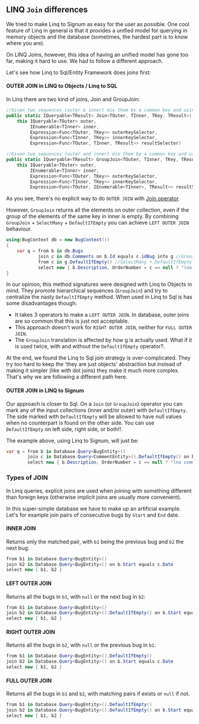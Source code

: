 ﻿## LINQ `Join` differences

We tried to make Linq to Signum as easy for the user as possible. One cool feature of Linq in general is that it provides a unified model for querying in memory objects and the database (sometimes, the hardest part is to know where you are).

On LINQ Joins, however, this idea of having an unified model has gone too far, making it hard to use. We had to follow a different approach. 

Let's see how Linq to Sql/Entity Framework does joins first: 

#### OUTER JOIN in LINQ to Objects / Linq to SQL

In Linq there are two kind of joins, Join and GroupJoin:


```C#
//Given two sequences (outer & inner) mix them by a common key and using resultSelector combines each possible pair. 
public static IQueryable<TResult> Join<TOuter, TInner, TKey, TResult>(
    this IQueryable<TOuter> outer, 
         IEnumerable<TInner> inner, 
         Expression<Func<TOuter, TKey>> outerKeySelector, 
         Expression<Func<TInner, TKey>> innerKeySelector, 
         Expression<Func<TOuter, TInner, TResult>> resultSelector)

//Given two sequences (outer and inner) mix them by a common key and using resultSelector combines each element in outer with all the elements with the same key on inner.
public static IQueryable<TResult> GroupJoin<TOuter, TInner, TKey, TResult>(
    this IQueryable<TOuter> outer, 
         IEnumerable<TInner> inner,
         Expression<Func<TOuter, TKey>> outerKeySelector, 
         Expression<Func<TInner, TKey>> innerKeySelector, 
         Expression<Func<TOuter, IEnumerable<TInner>, TResult>> resultSelector)
```

As you see, there's no explicit way to do `OUTER JOIN` with [Join operator](http://www.hookedonlinq.com/JoinOperator.ashx). 

However, `GroupJoin` returns all the elements on outer collection, even if the group of the elements of the same key in inner is empty. By combining `GroupJoin` + `SelectMany` + `DefaultIfEmpty` you can achieve `LEFT OUTER JOIN` behaviour.

```C#
using(BugContext db = new BugContext())
{
	var q = from b in db.Bugs
	        join c in db.Comments on b.Id equals c.idBug into g //GrouJoin
	        from c in g.DefaultIfEmpty() //SelectMany + DefaultIfEmpty
	        select new { b.Description, OrderNumber = c == null ? "(no comment)" : c.Text };
}
```

In our opinion, this method signatures were designed with Linq to Objects in mind. They promote hierarchical sequences (`GroupJoin`) and try to centralize the nasty `DefaultIfEmpty` method. When used in Linq to Sql is has some disadvantages though: 

* It takes 3 operators to make a `LEFT OUTER JOIN`. In database, outer joins are so common that this is just not acceptable.
* This approach doesn't work for `RIGHT OUTER JOIN`, neither for `FULL OUTER JOIN`.
* The `GroupJoin` translation is affected by how g is actually used. What if it is used twice, with and without the `DefaultIfEmpty` operator?. 

At the end, we found the Linq to Sql join strategy is over-complicated. They try too hard to keep the 'they are just objects' abstraction but instead of making it simpler (like with dot joins) they make it much more complex. That's why we are following a different path here.


#### OUTER JOIN in LINQ to Signum

Our approach is closer to Sql. On a `Join` (or `GroupJoin`) operator you can mark any of the input collections (inner and/or outer) with `DefaultIfEmpty`. The side marked with `DefaultIfEmpty` will be allowed to have null values when no counterpart is found on the other side. You can use `DefaultIfEmpty` on left side, right side, or both!!.

The example above, using Linq to Signum, will just be: 


```C#
var q = from b in Database.Query<BugEntity>()
        join c in Database.Query<CommentEntity>().DefaultIfEmpty() on b equals c.Bug
        select new { b.Description, OrderNumber = c == null ? "(no comment)" : c.Text };
```

### Types of JOIN

In Linq queries, explicit joins are used when joining with something different than foreign keys (otherwise implicit joins are usually more convenient).

In this super-simple database we have to make up an artificial example. Let's for example join pairs of consecutive bugs by `Start` and `End` date.   

#### INNER JOIN

Returns only the matched pair, with `b1` being the previous bug and `b2` the next bug: 

```C#
from b1 in Database.Query<BugEntity>()
join b2 in Database.Query<BugEntity>() on b.Start equals c.Date 
select new { b1, b2 }
````

#### LEFT OUTER JOIN

Returns all the bugs in `b1`, with `null` or the next bug in `b2`:

```C#
from b1 in Database.Query<BugEntity>()
join b2 in Database.Query<BugEntity>().DefaultIfEmpty() on b.Start equals c.Date 
select new { b1, b2 }
````

#### RIGHT OUTER JOIN

Returns all the bugs in `b2`, with `null` or the previous bug in `b1`:

```C#
from b1 in Database.Query<BugEntity>().DefaultIfEmpty() 
join b2 in Database.Query<BugEntity>() on b.Start equals c.Date 
select new { b1, b2 }
````

#### FULL OUTER JOIN

Returns all the bugs in `b1` and `b2`, with matching pairs if exists or `null` if not. 

```C#
from b1 in Database.Query<BugEntity>().DefaultIfEmpty() 
join b2 in Database.Query<BugEntity>().DefaultIfEmpty() on b.Start equals c.Date 
select new { b1, b2 }
````
